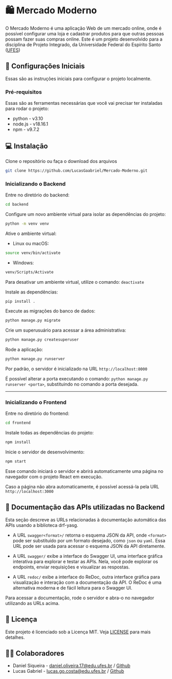 # :shopping: Mercado Moderno

O Mercado Moderno é uma aplicação Web de um mercado online, onde é possível configurar uma loja e cadastrar produtos para que outras pessoas possam fazer suas compras online.
Este é um projeto desenvolvido para a disciplina de Projeto Integrado, da Universidade Federal do Espírito Santo (<a href="ufes.br">UFES</a>)

## :wrench: Configurações Iniciais

Essas são as instruções iniciais para configurar o projeto localmente. 

### Pré-requisitos

Essas são as ferramentas necessárias que você vai precisar ter instaladas para rodar o projeto:
* python - v3.10
* node.js - v18.16.1
* npm - v9.7.2

## :computer: Instalação

Clone o repositório ou faça o download dos arquivos
```bash
git clone https://github.com/LucasGaabriel/Mercado-Moderno.git
```

### Inicializando o Backend

Entre no diretório do backend:
```bash
cd backend
```

Configure um novo ambiente virtual para isolar as dependências do projeto: 
```bash
python -m venv venv
```

Ative o ambiente virtual:
* Linux ou macOS:
```bash
source venv/bin/activate
```
* Windows:
```bash
venv/Scripts/Activate
```

Para desativar um ambiente virtual, utilize o comando: ```deactivate```

Instale as dependências:
```bash
pip install .
```

Execute as migrações do banco de dados:
```bash
python manage.py migrate
```

Crie um superusuário para acessar a área administrativa:
```bash
python manage.py createsuperuser
```

Rode a aplicação:
```bash
python manage.py runserver
```

Por padrão, o servidor é inicializado na URL `http://localhost:8000`

É possível alterar a porta executando o comando: `python manage.py runserver <porta>`, substituindo no comando a porta desejada.

--------------------------

### Inicializando o Frontend

Entre no diretório do frontend:
```bash
cd frontend
```

Instale todas as dependências do projeto:
```bash
npm install
```

Inicie o servidor de desenvolvimento:
```bash
npm start
```

Esse comando iniciará o servidor e abrirá automaticamente uma página no navegador com o projeto React em execução.

Caso a página não abra automaticamente, é possível acessá-la pela URL `http://localhost:3000`


## :page_facing_up: Documentação das APIs utilizadas no Backend

Esta seção descreve as URLs relacionadas à documentação automática das APIs usando a biblioteca drf-yasg.

- A URL `swagger<format>/` retorna o esquema JSON da API, onde `<format>` pode ser substituído por um formato desejado, como `json` ou `yaml`. Essa URL pode ser usada para acessar o esquema JSON da API diretamente.

- A URL `swagger/` exibe a interface do Swagger UI, uma interface gráfica interativa para explorar e testar as APIs. Nela, você pode explorar os endpoints, enviar requisições e visualizar as respostas.

- A URL `redoc/` exibe a interface do ReDoc, outra interface gráfica para visualização e interação com a documentação da API. O ReDoc é uma alternativa moderna e de fácil leitura para o Swagger UI.

Para acessar a documentação, rode o servidor e abra-o no navegador utilizando as URLs acima.


## :closed_lock_with_key: Licença

Este projeto é licenciado sob a Licença MIT. Veja [LICENSE](LICENSE.txt) para mais detalhes.

## :technologist: Colaboradores
* Daniel Siqueira - daniel.oliveira.17@edu.ufes.br / [Github](https://github.com/siqueiradaniel)
* Lucas Gabriel - lucas.go.costa@edu.ufes.br / [Github](https://github.com/LucasGaabriel)
